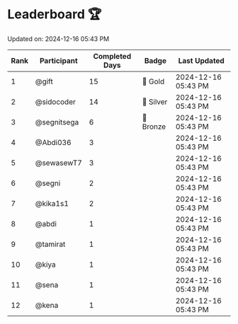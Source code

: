 # Leaderboard 🏆

Updated on: 2024-12-16 05:43 PM

| Rank | Participant       | Completed Days | Badge      | Last Updated         |
|------|-------------------|----------------|------------|----------------------|
| 1    | @gift             | 15             | 🏅 Gold     | 2024-12-16 05:43 PM |
| 2    | @sidocoder        | 14             | 🥈 Silver   | 2024-12-16 05:43 PM |
| 3    | @segnitsega       | 6              | 🥉 Bronze   | 2024-12-16 05:43 PM |
| 4    | @Abdi036          | 3              |            | 2024-12-16 05:43 PM |
| 5    | @sewasewT7        | 3              |            | 2024-12-16 05:43 PM |
| 6    | @segni            | 2              |            | 2024-12-16 05:43 PM |
| 7    | @kika1s1          | 2              |            | 2024-12-16 05:43 PM |
| 8    | @abdi             | 1              |            | 2024-12-16 05:43 PM |
| 9    | @tamirat          | 1              |            | 2024-12-16 05:43 PM |
| 10   | @kiya             | 1              |            | 2024-12-16 05:43 PM |
| 11   | @sena             | 1              |            | 2024-12-16 05:43 PM |
| 12   | @kena             | 1              |            | 2024-12-16 05:43 PM |
